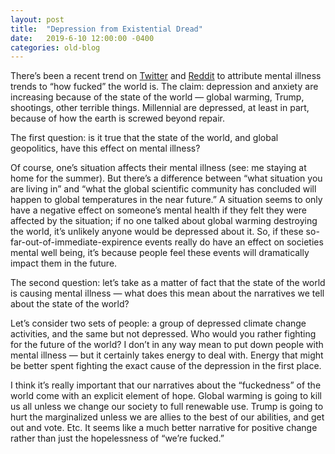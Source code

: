 ```yaml
---
layout: post
title:  "Depression from Existential Dread"
date:   2019-6-10 12:00:00 -0400
categories: old-blog
---
```

There’s been a recent trend on [Twitter](https://twitter.com/maxlevoiceover2/status/1113412438148382722) and [Reddit](https://www.reddit.com/r/climatechange/comments/a06g05/anyone_else_get_depressed_about_climate_change/) to attribute mental illness trends to “how fucked” the world is. The claim: depression and anxiety are increasing because of the state of the world  — global warming, Trump, shootings, other terrible things. Millennial are depressed, at least in part, because of how the earth is screwed beyond repair. 

The first question: is it true that the state of the world, and global geopolitics, have this effect on mental illness? 

Of course, one’s situation affects their mental illness (see: me staying at home for the summer). But there’s a difference between “what situation you are living in” and “what the global scientific community has concluded will happen to global temperatures in the near future.” A situation seems to only have a negative effect on someone’s mental health if they felt they were affected by the situation; if no one talked about global warming destroying the world, it’s unlikely anyone would be depressed about it. So, if these so-far-out-of-immediate-expirence events really do have an effect on societies mental well being, it’s because people feel these events will dramatically impact them in the future. 

The second question: let’s take as a matter of fact that the state of the world is causing mental illness — what does this mean about the narratives we tell about the state of the world?

Let’s consider two sets of people: a group of depressed climate change activities, and the same but not depressed. Who would you rather fighting for the future of the world? I don’t in any way mean to put down people with mental illness — but it certainly takes energy to deal with. Energy that might be better spent fighting the exact cause of the depression in the first place. 

I think it’s really important that our narratives about the “fuckedness” of the world come with an explicit element of hope. Global warming is going to kill us all unless we change our society to full renewable use. Trump is going to hurt the marginalized unless we are allies to the best of our abilities, and get out and vote. Etc. It seems like a much better narrative for positive change rather than just the hopelessness of “we’re fucked.”